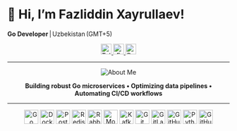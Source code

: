 # 👋 Hi, I’m Fazliddin Xayrullaev!

**Go Developer** | Uzbekistan (GMT+5)

<p align="center">
  <a href="https://t.me/fazliddinX_14">
    <img src="https://img.shields.io/badge/Telegram–@fazliddinX__14-26A5E4?style=flat&logo=telegram&logoColor=white" alt="Telegram" height="24"/>
  </a>
  <a href="mailto:hayrullaev008@gmail.com">
    <img src="https://img.shields.io/badge/Email–hayrullaev008%40gmail.com-D14836?style=flat&logo=gmail&logoColor=white" alt="Email" height="24"/>
  </a>
  <a href="https://your-site.example.com">
    <img src="https://img.shields.io/badge/Portfolio–Portfolio-00C853?style=flat&logo=google-chrome&logoColor=white" alt="Portfolio" height="24"/>
  </a>
</p>

---

<p align="center">
  <img src="https://img.shields.io/badge/About_Me-🎯_Crafting_Go_Services_🌐-55acee?style=for-the-badge&logo=go&logoColor=white" alt="About Me"/>
</p>
<p align="center"><strong>Building robust Go microservices • Optimizing data pipelines • Automating CI/CD workflows</strong></p>

---

<p align="center">
  <img src="https://img.shields.io/badge/Go-00ADD8?style=flat&logo=go&logoColor=white" alt="Go" height="32"/>
  <img src="https://img.shields.io/badge/Docker-2496ED?style=flat&logo=docker&logoColor=white" alt="Docker" height="32"/>
  <img src="https://img.shields.io/badge/PostgreSQL-336791?style=flat&logo=postgresql&logoColor=white" alt="PostgreSQL" height="32"/>
  <img src="https://img.shields.io/badge/Redis-DC382D?style=flat&logo=redis&logoColor=white" alt="Redis" height="32"/>
  <img src="https://img.shields.io/badge/RabbitMQ-FF6600?style=flat&logo=rabbitmq&logoColor=white" alt="RabbitMQ" height="32"/>
  <img src="https://img.shields.io/badge/MongoDB-47A248?style=flat&logo=mongodb&logoColor=white" alt="MongoDB" height="32"/>
  <img src="https://img.shields.io/badge/Kafka-231F20?style=flat&logo=apachekafka&logoColor=white" alt="Kafka" height="32"/>
  <img src="https://img.shields.io/badge/Git-F05032?style=flat&logo=git&logoColor=white" alt="Git" height="32"/>
  <img src="https://img.shields.io/badge/GitLab-FC6D26?style=flat&logo=gitlab&logoColor=white" alt="GitLab" height="32"/>
  <img src="https://img.shields.io/badge/GitHub-181717?style=flat&logo=github&logoColor=white" alt="GitHub" height="32"/>
  <img src="https://img.shields.io/badge/Python-3776AB?style=flat&logo=python&logoColor=white" alt="Python" height="32"/>
  <img src="https://img.shields.io/badge/GitHub_Actions-2088FF?style=flat&logo=githubactions&logoColor=white" alt="GitHub Actions" height="32"/>
</p>
